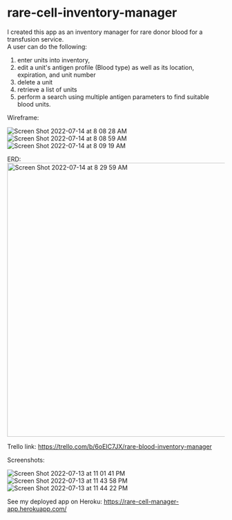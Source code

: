 # rare-cell-inventory-manager
I created this app as an inventory manager for rare donor blood for a transfusion service.  
A user can do the following:
1. enter units into inventory, 
2. edit a unit's antigen profile (Blood type) as well as its location, expiration, and unit number
3. delete a unit
4. retrieve a list of units
5. perform a search using multiple antigen parameters to find suitable blood units.

Wireframe:

![Screen Shot 2022-07-14 at 8 08 28 AM](https://user-images.githubusercontent.com/103963101/178979356-1b5f446c-349e-44a2-a802-df2eb98864b6.png)
![Screen Shot 2022-07-14 at 8 08 59 AM](https://user-images.githubusercontent.com/103963101/178979380-7474b6b1-6a79-4f04-8695-6dc212133184.png)
![Screen Shot 2022-07-14 at 8 09 19 AM](https://user-images.githubusercontent.com/103963101/178979393-a730396f-ed02-499f-b4c7-49e8c51c683a.png)


ERD:
<img width="633" alt="Screen Shot 2022-07-14 at 8 29 59 AM" src="https://user-images.githubusercontent.com/103963101/178983540-295538a9-0a7a-442c-a259-6145c36d15e7.png">


Trello link:
https://trello.com/b/6oEIC7JX/rare-blood-inventory-manager

Screenshots:


![Screen Shot 2022-07-13 at 11 01 41 PM](https://user-images.githubusercontent.com/103963101/178893347-a6105054-c0c2-4dc9-a82b-e40f2b4bc350.png)
![Screen Shot 2022-07-13 at 11 43 58 PM](https://user-images.githubusercontent.com/103963101/178893642-197d4b1f-e205-414e-9842-183b79d6352d.png)
![Screen Shot 2022-07-13 at 11 44 22 PM](https://user-images.githubusercontent.com/103963101/178893651-c8730ff8-d324-46de-a4d8-aad5aafbfff1.png)


See my deployed app on Heroku:
https://rare-cell-manager-app.herokuapp.com/
